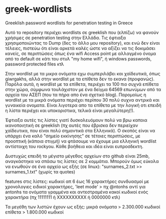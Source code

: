 # greek-wordlists
Greeklish password wordlists for penetration testing in Greece

Αυτό το repository περιέχει wordlists σε greeklish που (ελπίζω) να φανούν χρήσιμες σε penetration testing στην Ελλάδα. Τις έφτιαξα χρησιμοποιώντας το Dump (δες το άλλο μου repository), και ενώ δεν είναι τέλειες, πιστεύω ότι είναι αρκετά καλές ώστε να αξίζει να τις δοκιμάσει κανείς, σε περιπτώσεις όπως ένα wifi Access point με αλλαγμένο όνομα από το default σε κάτι του στυλ "my home wifi", ή windows passwords, password protected files κτλ

Στην wordlist με τα μικρα ονόματα εχω συμπεριλάβει και χαϊδευτικά, όπως giwrgakhs, αλλά στην wordlist με τα επίθετα δεν το εκανα (προφανώς). Παρόλα αυτά, η wordlist με τα επίθετα, περιέχει τα 100 πιο συχνά επίθετα στην χώρα, σύμφωνα τουλάχιστον με ένα δείγμα 64569 επωνύμων από τα αρχεία του ΑΣΕΠ (που τα πήρα απο ένα σχετικό blog). Παρομοίως η wordlist με τα μικρά ονόματα περιέχει περίπου 30 πολύ συχνα αντρικά και γυναικεία ονοματα. Είναι λιγοτερα απο τα επίθετα με την λογική οτι επειδή η λίστα περιέχει και υποκοριστικα, τελικά είναι μεγαλύτερη(!). 

Έφτιαξα αυτές τις λίστες γιατί δυσκολευόμουν πολύ να βρω καποια ικανοποιητική σε greeklish (πχ αυτές που έβρισκα δεν περιείχαν χαϊδευτικα, που είναι πολύ σημαντικά στα Ελληνικά). Ο σκοπός είναι να υπάρχει ένα καλό "σημείο εκκίνησης" σε τέτοιες περιπτώσεις, με προοπτική (κάποια στιγμή) να φτάσουμε να έχουμε μια ελληνική wordlist αντίστοιχη του rockyou. Κάθε βοήθεια και ιδέα είναι ευπροσδεκτη.

Δυστυχώς επειδή το μέγιστο μέγεθος αρχείων στο github είναι 25mb, αναγκάστηκα να σπάσω τις λίστες σε 2 κομμάτια.
Μπορούν όμως εύκολα να ενωθούν σε ένα αρχείο ως εξής (σε linux):
"surnames_2.txt >> surnames_1.txt" (χωρίς τα quotes)

features στις λίστες:
κωδικοί απ 6 έως 16 χαρακτήρες
συνδυασμοί με χρονολογιες
ειδικοί χαρακτήρες,
'leet mode' > πχ @ntonhs αντί για antonhs 
τα ονόματα γραμμένα και αντεστραμένα
κακοί κωδικοί ενός χαρακτήρα (πχ 11111111 ή ΧΧΧΧΧΧΧΧΧΧ ή 0000000 κτλ)


Τα μεγέθη των λιστών έχουν ως εξής:
μικρά ονόματα > 2.300.000 κωδικοί
επίθετα > 1.800.000 κωδικοί
  
